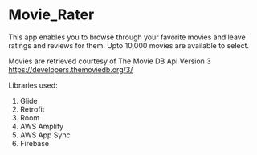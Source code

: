 # Movie_Rater

This app enables you to browse through your favorite movies and leave ratings and reviews for them. Upto 10,000 movies are available to select.

Movies are retrieved courtesy of The Movie DB Api Version 3
https://developers.themoviedb.org/3/

Libraries used:
1) Glide
2) Retrofit
3) Room
4) AWS Amplify
5) AWS App Sync
6) Firebase
